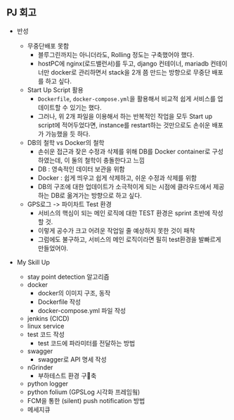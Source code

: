 ## PJ 회고

- 반성
  - 무중단배포 못함
    - 블루그린까지는 아니더라도, Rolling 정도는 구축했어야 했다.
    - hostPC에 nginx(로드밸런서)를 두고, django 컨테이너, mariadb 컨테이너만 docker로 관리하면서 stack을 2개 쯤 만드는 방향으로 무중단 배포를 하고 싶다.
  - Start Up Script 활용
    - `Dockerfile`, `docker-compose.yml`을 활용해서 비교적 쉽게 서비스를 업데이트할 수 있기는 했다. 
    - 그러나, 위 2개 파일을 이용해서 하는 반복적인 작업을 모두 Start up script에 적어두었다면, instance를 restart하는 것만으로도 손쉬운 배포가 가능했을 듯 하다.
  - DB의 철학 vs Docker의 철학
    - 손쉬운 접근과 잦은 수정과 삭제를 위해 DB를 Docker container로 구성하였는데, 이 둘의 철학이 충돌한다고 느낌	
    - DB : 영속적인 데이터 보관을 위함
    - Docker : 쉽게 띄우고 쉽게 삭제하고, 쉬운 수정과 삭제를 위함
    - DB의 구조에 대한 업데이트가 소극적이게 되는 시점에 클라우드에서 제공하는 DB로 옮겨가는 방향으로 하고 싶다.
  - GPS로그 -> 파이차트 Test 환경
    - 서비스의 핵심이 되는 메인 로직에 대한 TEST 환경은 sprint 초반에 작성할 것.
    - 이렇게 공수가 크고 어려운 작업일 줄 예상하지 못한 것이 패착
    - 그럼에도 불구하고, 서비스의 메인 로직이라면 필히 test환경을 발빠르게 만들었어야.
  
- My Skill Up
  - stay point detection 알고리즘
  - docker
    - docker의 이미지 구조, 동작
    - Dockerfile 작성
    - docker-compose.yml 파일 작성
  - jenkins (CICD)
  - linux service
  - test 코드 작성
    - test 코드에 파라미터를 전달하는 방법
  - swagger
    - swagger로 API 명세 작성
  - nGrinder
    - 부하테스트 환경 구축
  - python logger
  - python folium (GPSLog 시각화 프레임웤)
  - FCM을 통한 (silent) push notification 방법
  - 메세지큐

